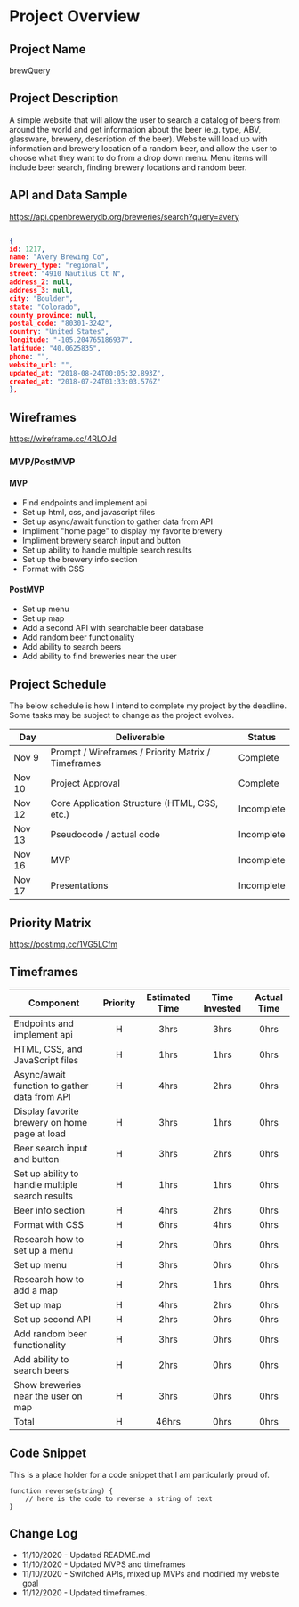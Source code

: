 # Project Overview

## Project Name

brewQuery

## Project Description

A simple website that will allow the user to search a catalog of beers from around the world and get information about the beer (e.g. type, ABV, glassware, brewery, description of the beer). Website will load up with information and brewery location of a random beer, and allow the user to choose what they want to do from a drop down menu. Menu items will include beer search, finding brewery locations and random beer.

## API and Data Sample
https://api.openbrewerydb.org/breweries/search?query=avery

```JSON

{
id: 1217,
name: "Avery Brewing Co",
brewery_type: "regional",
street: "4910 Nautilus Ct N",
address_2: null,
address_3: null,
city: "Boulder",
state: "Colorado",
county_province: null,
postal_code: "80301-3242",
country: "United States",
longitude: "-105.204765186937",
latitude: "40.0625835",
phone: "",
website_url: "",
updated_at: "2018-08-24T00:05:32.893Z",
created_at: "2018-07-24T01:33:03.576Z"
},
```

## Wireframes

https://wireframe.cc/4RLOJd

### MVP/PostMVP

#### MVP 

- Find endpoints and implement api
- Set up html, css, and javascript files
- Set up async/await function to gather data from API
- Impliment "home page" to display my favorite brewery
- Impliment brewery search input and button
- Set up ability to handle multiple search results
- Set up the brewery info section
- Format with CSS

#### PostMVP  

- Set up menu
- Set up map
- Add a second API with searchable beer database
- Add random beer functionality
- Add ability to search beers
- Add ability to find breweries near the user


## Project Schedule

The below schedule is how I intend to complete my project by the deadline. Some tasks may be subject to change as the project evolves.

|  Day | Deliverable | Status
|---|---| ---|
|Nov 9| Prompt / Wireframes / Priority Matrix / Timeframes | Complete
|Nov 10| Project Approval | Complete
|Nov 12| Core Application Structure (HTML, CSS, etc.) | Incomplete
|Nov 13| Pseudocode / actual code | Incomplete
|Nov 16| MVP | Incomplete
|Nov 17| Presentations | Incomplete

## Priority Matrix

https://postimg.cc/1VG5LCfm

## Timeframes

| Component | Priority | Estimated Time | Time Invested | Actual Time |
| --- | :---: |  :---: | :---: | :---: |
| Endpoints and implement api | H | 3hrs| 3hrs | 0hrs |
| HTML, CSS, and JavaScript files | H | 1hrs| 1hrs | 0hrs |
| Async/await function to gather data from API | H | 4hrs| 2hrs | 0hrs |
| Display favorite brewery on home page at load | H | 3hrs | 1hrs | 0hrs |
| Beer search input and button | H | 3hrs| 2hrs | 0hrs |
| Set up ability to handle multiple search results | H | 1hrs | 1hrs | 0hrs |
| Beer info section | H | 4hrs| 2hrs | 0hrs |
| Format with CSS | H | 6hrs| 4hrs | 0hrs |
| Research how to set up a menu | H | 2hrs| 0hrs | 0hrs |
| Set up menu | H | 3hrs| 0hrs | 0hrs |
| Research how to add a map | H | 2hrs| 1hrs | 0hrs |
| Set up map | H | 4hrs| 2hrs | 0hrs |
| Set up second API | H | 2hrs| 0hrs | 0hrs |
| Add random beer functionality | H | 3hrs| 0hrs | 0hrs |
| Add ability to search beers | H | 2hrs| 0hrs | 0hrs |
| Show breweries near the user on map | H | 3hrs| 0hrs | 0hrs |
| Total | H | 46hrs| 0hrs | 0hrs |

## Code Snippet

This is a place holder for a code snippet that I am particularly proud of.  

```
function reverse(string) {
	// here is the code to reverse a string of text
}
```

## Change Log
- 11/10/2020 - Updated README.md
- 11/10/2020 - Updated MVPS and timeframes
- 11/10/2020 - Switched APIs, mixed up MVPs and modified my website goal
- 11/12/2020 - Updated timeframes.
